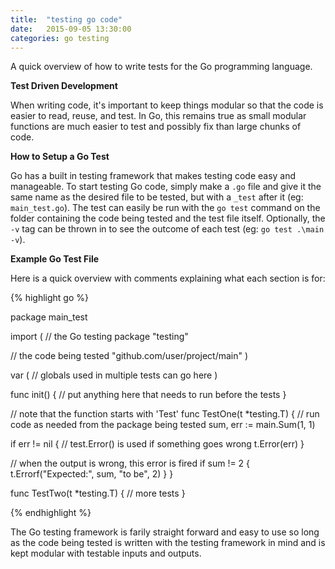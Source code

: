 ```yaml
---
title:  "testing go code"
date:   2015-09-05 13:30:00
categories: go testing
---
```


A quick overview of how to write tests for the Go programming language.


**Test Driven Development**

When writing code, it's important to keep things modular so that the code is easier to read, reuse, and test. In Go, this remains true as small modular functions are much easier to test and possibly fix than large chunks of code.

**How to Setup a Go Test**

Go has a built in testing framework that makes testing code easy and manageable. To start testing Go code, simply make a `.go` file and give it the same name as the desired file to be tested, but with a `_test` after it (eg: `main_test.go`). The test can easily be run with the `go test` command on the folder containing the code being tested and the test file itself. Optionally, the `-v` tag can be thrown in to see the outcome of each test (eg: `go test .\main -v`).

**Example Go Test File**

Here is a quick overview with comments explaining what each section is for:

{% highlight go %}

package main_test

import (
  // the Go testing package
  "testing"

  // the code being tested
  "github.com/user/project/main"
)

var (
  // globals used in multiple tests can go here
)

func init() {
  // put anything here that needs to run before the tests
}

// note that the function starts with 'Test'
func TestOne(t *testing.T) {
  // run code as needed from the package being tested
  sum, err := main.Sum(1, 1)

  if err != nil {
    // test.Error() is used if something goes wrong
    t.Error(err)
  }

  // when the output is wrong, this error is fired
  if sum != 2 {
    t.Errorf("Expected:", sum, "to be", 2)
  }
}

func TestTwo(t *testing.T) {
  // more tests
}

{% endhighlight %}

The Go testing framework is farily straight forward and easy to use so long as the code being tested is written with the testing framework in mind and is kept modular with testable inputs and outputs.
